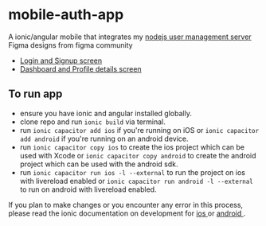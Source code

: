 # mobile-auth-app
A ionic/angular mobile that integrates my <a href ="https://github.com/ndukayames/user-management-service-nodejs">nodejs user management server </a>
<br>
Figma designs from figma community
- <a href="https://www.figma.com/file/Mick7lMqRgnmfQkNB9hzSc/Login-%26-SignUp-(Community)?t=S4L9kHlJ5nKq2Vsd-0"> Login and Signup screen </a>
- <a href="https://www.figma.com/file/NqRcnzYM6jl84d9GNI5S30/User-Interface-profile-(Community)?node-id=10%3A128&t=S4L9kHlJ5nKq2Vsd-0"> Dashboard and Profile details screen </a>

## To run app
- ensure you have ionic and angular installed globally.
- clone repo and run `ionic build` via terminal.
- run `ionic capacitor add ios` if you're running on iOS or `ionic capacitor add android` if you're running on an android device.
- run `ionic capacitor copy ios` to create the ios project which can be used with Xcode or `ionic capacitor copy android` to create the android project which can be used with the android sdk.
- run `ionic capacitor run ios -l --external` to run the project on ios with livereload enabled or `ionic capacitor run android -l --external` to run on android with livereload enabled.

If you plan to make changes or you encounter any error in this process, please read the ionic documentation on development for <a href="https://ionicframework.com/docs/developing/android"> ios </a> or <a href="https://ionicframework.com/docs/developing/android"> android </a>.
